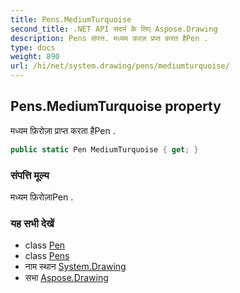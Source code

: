 ```yaml
---
title: Pens.MediumTurquoise
second_title: .NET API संदर्भ के लिए Aspose.Drawing
description: Pens संपत्त. मध्यम फ़रज़ प्रप्त करत हैPen .
type: docs
weight: 890
url: /hi/net/system.drawing/pens/mediumturquoise/
---
```

## Pens.MediumTurquoise property

मध्यम फ़िरोज़ा प्राप्त करता हैPen .

```csharp
public static Pen MediumTurquoise { get; }
```

### संपत्ति मूल्य

मध्यम फ़िरोज़ाPen .

### यह सभी देखें

* class [Pen](../../pen/)
* class [Pens](../)
* नाम स्थान [System.Drawing](../../pens/)
* सभा [Aspose.Drawing](../../../)


